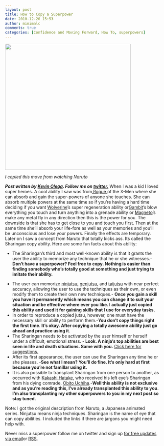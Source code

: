 ```yaml
---
layout: post
title: How to Copy a Superpower
date: 2010-12-20 15:53
author: minimalc
comments: true
categories: [Confidence and Moving Forward, How To, superpowers]
---
```

<img title="kb rasengan" src="http://minimalchanges.com/blog/wp-content/uploads/2010/12/kb-rasengan.jpg" alt="" width="410" />

<em>I copied this move from watching Naruto</em>

<em><em><strong>Post written by </strong><a href="http://minimalchanges.com/about"><strong>Kevin Olega</strong></a><strong>. Follow me on </strong><a href="http://twitter.com/kevinolega"><strong>twitter.</strong></a></em></em>
When I was a kid I loved super heroes. A cool ability I saw was from<a href="http://marvel.wikia.com/Rogue_(Anna_Marie)_(Earth-616)"> Rogue </a>of the X-Men where she can absorb and gain the super-powers of anyone she touches. She can absorb multiple powers at the same time so if you’re having a hard time deciding if you want <a href="http://marvel.wikia.com/James_Howlett">Wolverine</a>’s super regeneration ability or<a href="http://marvel.wikia.com/Remy_LeBeau_(Earth-616)">Gambit</a>’s blow everything you touch and turn anything into a grenade ability or <a href="http://marvel.wikia.com/Max_Eisenhardt_(Earth-616)">Magneto</a>’s make any metal fly in any direction then this is the power for you. The downside is that she has to get close to you and touch you first. Then at the same time she’ll absorb your life-fore as well as your memories and you’ll be unconscious and lose your powers. Finally the effects are temporary.
Later on I saw a concept from Naruto that totally kicks ass. Its called the Sharingan copy ability. Here are some fun facts about this ability:
<ul>
	<li>The Sharingan’s third and most well-known ability is that it grants the user the ability to memorize any technique that he or she witnesses.-<strong>Don’t have a superpower? Feel free to copy. Nothing is easier than finding somebody who’s totally good at something and just trying to imitate their ability.</strong></li>
</ul>
<ul>
	<li>The user can memorize <a href="http://naruto.wikia.com/wiki/Ninjutsu">ninjutsu</a>, <a href="http://naruto.wikia.com/wiki/Genjutsu">genjutsu</a>, and <a href="http://naruto.wikia.com/wiki/Taijutsu">taijutsu</a> with near perfect accuracy, allowing the user to use the techniques as their own, or even modify them to create their own new techniques.- <strong>Once you gain a skill you have it permanently which means you can change it to suit your situation and be effective where ever you like. I actually just copied this ability and used it for gaining skills that I use for everyday tasks.</strong></li>
	<li>In order to reproduce a copied jutsu, however, one must have the necessary skill or ability to perform them.-<strong>You don’t copy things right the first time. It’s okay. After copying a totally awesome ability just go ahead and practice using it</strong>.</li>
	<li>The Sharingan needs to be activated by the user himself or herself under a difficult, emotional stress. -<strong> Look. A ninja’s top abilities are best seen in life and death situations. Same with you.</strong> <a href="http://minimalchanges.com/blog/unstoppable-me/">Click here for suggestions.</a></li>
	<li>After its first appearance, the user can use the Sharingan any time he or she pleases. -<strong>See what I mean? You’ll do fine. It’s only hard at first because you’re not famillar using it.</strong></li>
	<li>It is also possible to transplant Sharingan from one person to another, as occurred with <a href="http://naruto.wikia.com/wiki/Kakashi_Hatake">Kakashi Hatake</a>, who received his left eye’s Sharingan from his dying comrade, <a href="http://naruto.wikia.com/wiki/Obito_Uchiha">Obito Uchiha</a>.-<strong>Well this ability is not exclusive and as you’re reading this, I’ve already transplanted this ability to you. I’m also transplanting my other superpowers to you in my next post so stay tuned.</strong></li>
</ul>
Note: I got the original description from Naruto, a Japanese animated series. Ninjutsu means ninja techniques. Sharingan is the name of eye that can copy abilities. I included the links if there are jargons you might need help with.

Never miss a superpower follow me on twitter and sign up <a href="http://feedburner.google.com/fb/a/mailverify?uri=Minimalchangescom">for free updates via email</a>or <a href="http://feeds.feedburner.com/minimalchangescom">RSS</a>.

